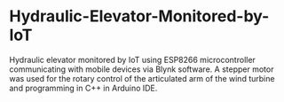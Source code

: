 # Hydraulic-Elevator-Monitored-by-IoT
Hydraulic elevator monitored by IoT using ESP8266 microcontroller communicating with mobile devices via Blynk software.
A stepper motor was used for the rotary control of the articulated arm of the wind turbine and programming in C++ in Arduino IDE.
